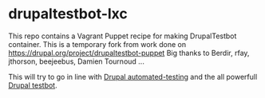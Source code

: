 drupaltestbot-lxc
=================

This repo contains a Vagrant Puppet recipe for making DrupalTestbot container.
This is a temporary fork from work done on https://drupal.org/project/drupaltestbot-puppet
Big thanks to Berdir, rfay, jthorson, beejeebus, Damien Tournoud ...

This will try to go in line with [Drupal automated-testing](https://drupal.org/automated-testing) and the all powerfull [Drupal testbot](https://drupal.org/project/testbot).
